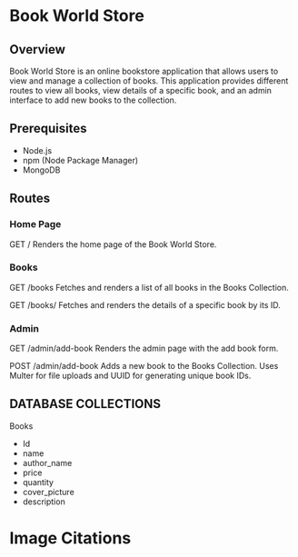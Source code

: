 # Book World Store

## Overview

Book World Store is an online bookstore application that allows users to view and manage a collection of books. This application provides different routes to view all books, view details of a specific book, and an admin interface to add new books to the collection.

## Prerequisites

- Node.js
- npm (Node Package Manager)
- MongoDB

## Routes

### Home Page
GET /
Renders the home page of the Book World Store.

### Books
GET /books
Fetches and renders a list of all books in the Books Collection.

GET /books/
Fetches and renders the details of a specific book by its ID.

### Admin
GET /admin/add-book
Renders the admin page with the add book form.

POST /admin/add-book
Adds a new book to the Books Collection. Uses Multer for file uploads and UUID for generating unique book IDs.

## DATABASE COLLECTIONS
Books
- Id
- name
- author_name
- price
- quantity
- cover_picture
- description

# Image Citations

